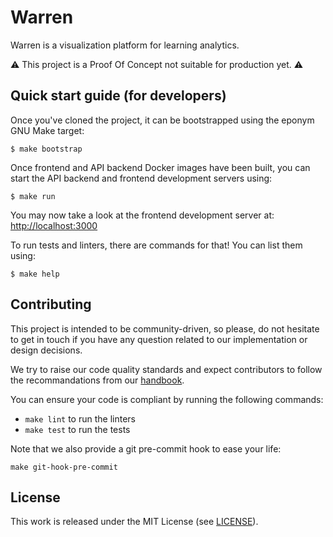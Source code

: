 # Warren

Warren is a visualization platform for learning analytics.

⚠️ This project is a Proof Of Concept not suitable for production yet. ⚠️


## Quick start guide (for developers)

Once you've cloned the project, it can be bootstrapped using the eponym GNU
Make target:

```
$ make bootstrap
```

Once frontend and API backend Docker images have been built, you can start the
API backend and frontend development servers using:

```
$ make run
```

You may now take a look at the frontend development server at:
[http://localhost:3000](http://localhost:3000)

To run tests and linters, there are commands for that! You can list them using:

```
$ make help
```


## Contributing

This project is intended to be community-driven, so please, do not hesitate to
get in touch if you have any question related to our implementation or design
decisions.

We try to raise our code quality standards and expect contributors to follow
the recommandations from our
[handbook](https://handbook.openfun.fr).

You can ensure your code is compliant by running the following commands:

- `make lint` to run the linters
- `make test` to run the tests

Note that we also provide a git pre-commit hook to ease your life:
```
make git-hook-pre-commit
```

## License

This work is released under the MIT License (see [LICENSE](./LICENSE.md)).

